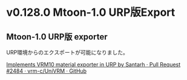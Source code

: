 # v0.128.0 Mtoon-1.0 URP版Export

<GithubMilestone milestone="95" closed />

<GithubRelease tag="v0.128.0" />

## Mtoon-1.0 URP版 exporter

URP環境からのエクスポートが可能になりました。

[Implements VRM10 material exporter in URP by Santarh · Pull Request #2484 · vrm-c/UniVRM · GitHub](https://github.com/vrm-c/UniVRM/pull/2484)
